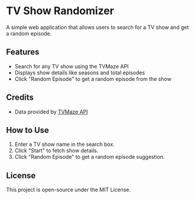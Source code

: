 # TV Show Randomizer

A simple web application that allows users to search for a TV show and get a random episode.

## Features
- Search for any TV show using the TVMaze API
- Displays show details like seasons and total episodes
- Click "Random Episode" to get a random episode from the show

## Credits
- Data provided by [TVMaze API](https://www.tvmaze.com/api)

## How to Use
1. Enter a TV show name in the search box.
2. Click "Start" to fetch show details.
3. Click "Random Episode" to get a random episode suggestion.

## License
This project is open-source under the MIT License.
